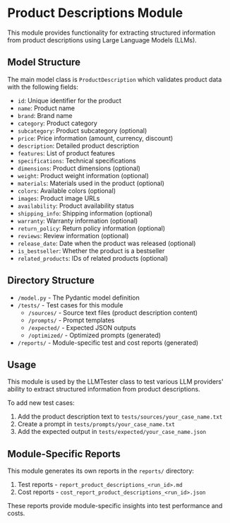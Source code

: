 # Product Descriptions Module

This module provides functionality for extracting structured information from product descriptions using Large Language Models (LLMs).

## Model Structure

The main model class is `ProductDescription` which validates product data with the following fields:

- `id`: Unique identifier for the product
- `name`: Product name
- `brand`: Brand name
- `category`: Product category
- `subcategory`: Product subcategory (optional)
- `price`: Price information (amount, currency, discount)
- `description`: Detailed product description
- `features`: List of product features
- `specifications`: Technical specifications
- `dimensions`: Product dimensions (optional)
- `weight`: Product weight information (optional)
- `materials`: Materials used in the product (optional)
- `colors`: Available colors (optional)
- `images`: Product image URLs
- `availability`: Product availability status
- `shipping_info`: Shipping information (optional)
- `warranty`: Warranty information (optional)
- `return_policy`: Return policy information (optional)
- `reviews`: Review information (optional)
- `release_date`: Date when the product was released (optional)
- `is_bestseller`: Whether the product is a bestseller
- `related_products`: IDs of related products (optional)

## Directory Structure

- `/model.py` - The Pydantic model definition
- `/tests/` - Test cases for this module
  - `/sources/` - Source text files (product description content)
  - `/prompts/` - Prompt templates
  - `/expected/` - Expected JSON outputs
  - `/optimized/` - Optimized prompts (generated)
- `/reports/` - Module-specific test and cost reports (generated)

## Usage

This module is used by the LLMTester class to test various LLM providers' ability to extract structured information from product descriptions.

To add new test cases:

1. Add the product description text to `tests/sources/your_case_name.txt`
2. Create a prompt in `tests/prompts/your_case_name.txt`
3. Add the expected output in `tests/expected/your_case_name.json`

## Module-Specific Reports

This module generates its own reports in the `reports/` directory:

1. Test reports - `report_product_descriptions_<run_id>.md`
2. Cost reports - `cost_report_product_descriptions_<run_id>.json`

These reports provide module-specific insights into test performance and costs.
